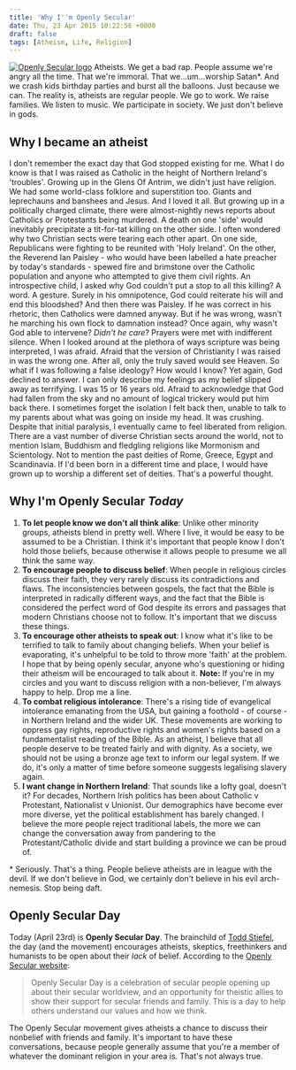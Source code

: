 ```yaml
---
title: 'Why I''m Openly Secular'
date: Thu, 23 Apr 2015 10:22:56 +0000
draft: false
tags: [Atheism, Life, Religion]
---
```


[![Openly Secular logo](http://gerard.interwebworld.co.uk/files/2015/04/Openly-Secular-logo-300x300.jpg "Openly Secular logo")](http://gerard.interwebworld.co.uk/files/2015/04/Openly-Secular-logo.jpg) Atheists. We get a bad rap. People assume we're angry all the time. That we're immoral. That we...um...worship Satan*. And we crash kids birthday parties and burst all the balloons. Just because we can. The reality is, atheists are regular people. We go to work. We raise families. We listen to music. We participate in society. We just don't believe in gods.

Why I became an atheist
-----------------------

I don't remember the exact day that God stopped existing for me. What I do know is that I was raised as Catholic in the height of Northern Ireland's 'troubles'. Growing up in the Glens Of Antrim, we didn't just have religion. We had some world-class folklore and superstition too. Giants and leprechauns and banshees and Jesus. And I loved it all. But growing up in a politically charged climate, there were almost-nightly news reports about Catholics or Protestants being murdered. A death on one 'side' would inevitably precipitate a tit-for-tat killing on the other side. I often wondered why two Christian sects were tearing each other apart. On one side, Republicans were fighting to be reunited with 'Holy Ireland'. On the other, the Reverend Ian Paisley - who would have been labelled a hate preacher by today's standards - spewed fire and brimstone over the Catholic population and anyone who attempted to give them civil rights. An introspective child, I asked why God couldn't put a stop to all this killing? A word. A gesture. Surely in his omnipotence, God could reiterate his will and end this bloodshed? And then there was Paisley. If he was correct in his rhetoric, then Catholics were damned anyway. But if he was wrong, wasn't he marching his own flock to damnation instead? Once again, why wasn't God able to intervene? _Didn't he care_? Prayers were met with indifferent silence. When I looked around at the plethora of ways scripture was being interpreted, I was afraid. Afraid that the version of Christianity I was raised in was the wrong one. After all, only the truly saved would see Heaven. So what if I was following a false ideology? How would I know? Yet again, God declined to answer. I can only describe my feelings as my belief slipped away as terrifying. I was 15 or 16 years old. Afraid to acknowledge that God had fallen from the sky and no amount of logical trickery would put him back there. I sometimes forget the isolation I felt back then, unable to talk to my parents about what was going on inside my head. It was crushing. Despite that initial paralysis, I eventually came to feel liberated from religion. There are a vast number of diverse Christian sects around the world, not to mention Islam, Buddhism and fledgling religions like Mormonism and Scientology. Not to mention the past deities of Rome, Greece, Egypt and Scandinavia. If I'd been born in a different time and place, I would have grown up to worship a different set of deities. That's a powerful thought.

Why I'm Openly Secular _Today_
------------------------------

1.  **To let people know we don't all think alike**: Unlike other minority groups, atheists blend in pretty well. Where I live, it would be easy to be assumed to be a Christian. I think it's important that people know I don't hold those beliefs, because otherwise it allows people to presume we all think the same way.
2.  **To encourage people to discuss belief**: When people in religious circles discuss their faith, they very rarely discuss its contradictions and flaws. The inconsistencies between gospels, the fact that the Bible is interpreted in radically different ways, and the fact that the Bible is considered the perfect word of God despite its errors and passages that modern Christians choose not to follow. It's important that we discuss these things.
3.  **To encourage other atheists to speak out**: I know what it's like to be terrified to talk to family about changing beliefs. When your belief is evaporating, it's unhelpful to be told to throw more 'faith' at the problem. I hope that by being openly secular, anyone who's questioning or hiding their atheism will be encouraged to talk about it. **Note:** If you're in my circles and you want to discuss religion with a non-believer, I'm always happy to help. Drop me a line.
4.  **To combat religious intolerance**: There's a rising tide of evangelical intolerance emanating from the USA, but gaining a foothold - of course - in Northern Ireland and the wider UK. These movements are working to oppress gay rights, reproductive rights and women's rights based on a fundamentalist reading of the Bible. As an atheist, I believe that all people deserve to be treated fairly and with dignity. As a society, we should not be using a bronze age text to inform our legal system. If we do, it's only a matter of time before someone suggests legalising slavery again.
5.  **I want change in Northern Ireland**: That sounds like a lofty goal, doesn't it? For decades, Northern Irish politics has been about Catholic v Protestant, Nationalist v Unionist. Our demographics have become ever more diverse, yet the political establishment has barely changed. I believe the more people reject traditional labels, the more we can change the conversation away from pandering to the Protestant/Catholic divide and start building a province we can be proud of.

\* Seriously. That's a thing. People believe atheists are in league with the devil. If we don't believe in God, we certainly don't believe in his evil arch-nemesis. Stop being daft.

Openly Secular Day
------------------

Today (April 23rd) is **Openly Secular Day**. The brainchild of [Todd Stiefel](https://twitter.com/ToddStiefel), the day (and the movement) encourages atheists, skeptics, freethinkers and humanists to be open about their _lack_ of belief. According to the [Openly Secular website](http://www.openlysecularday.org/):

> Openly Secular Day is a celebration of secular people opening up about their secular worldview, and an opportunity for theistic allies to show their support for secular friends and family. This is a day to help others understand our values and how we think.

The Openly Secular movement gives atheists a chance to discuss their nonbelief with friends and family. It's important to have these conversations, because people generally assume that you're a member of whatever the dominant religion in your area is. That's not always true.